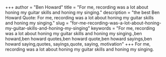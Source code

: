 +++
author = "Ben Howard"
title = "For me, recording was a lot about honing my guitar skills and honing my singing."
description = "the best Ben Howard Quote: For me, recording was a lot about honing my guitar skills and honing my singing."
slug = "for-me-recording-was-a-lot-about-honing-my-guitar-skills-and-honing-my-singing"
keywords = "For me, recording was a lot about honing my guitar skills and honing my singing.,ben howard,ben howard quotes,ben howard quote,ben howard sayings,ben howard saying,quotes, sayings,quote, saying, motivation"
+++
For me, recording was a lot about honing my guitar skills and honing my singing.
